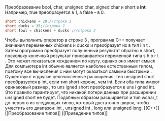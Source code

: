 Преобразование bool, char, unsigned char, signed char и short в **int**
Например, true преобразуется в 1, а false - в 0.

```c++
short chickens = 20;//строка 1
short ducks = 35;//строка 2
short fowl = chickens + ducks ;//строка 3
```

Чтобы выполнить оператор в строке 3 , программа С++ получает значения переменных chickens и ducks и преобразует их в тип i n t . Затем программа преобразует полученный результат обратно в short, поскольку конечный результат присваивается переменной типа s h o r t . Это может показаться хождением по кругу, однако оно имеет смысл. Для компьютера int обычно является наиболее естественным типом, поэтому все вычисления с ним могут оказаться самыми быстрыми .
Существуют и другие целочисленные расширения: тип unsigned short преобразу­ется в int, если тип short короче, чем int. Если оба типа имеют одинаковый размер ,
то uns igned short преобразуется в uns i gned int. Это правило гарантирует, что ни­какой потери данных при расширении unsigned short не будет. Подобным образом
расширяется и тип wchar_t до первого из следующих типов, который достаточно
широк, чтобы уместить его диапазон: int , unsigned int , long или unsigned long.
[[C++]] [[Преобразование типов]] [[Приведение типов]]  